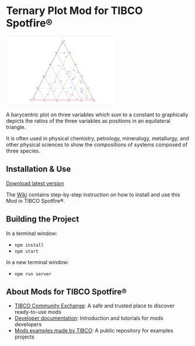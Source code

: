 # Ternary Plot Mod for TIBCO Spotfire®

<img src="assets/ternary.png" width="60%"/>

A barycentric plot on three variables which sum to a constant to graphically depicts the ratios of the three variables as positions in an equilateral triangle.

It is often used in physical chemistry, petrology, mineralogy, metallurgy, and other physical sciences to show the compositions of systems composed of three species.

## Installation & Use

[Download latest version](https://github.com/TIBCOSoftware/spotfire-mod-ternary/releases)

The [Wiki](https://github.com/TIBCOSoftware/spotfire-mod-ternary/wiki) contains step-by-step instruction on how to install and use this Mod in TIBCO Spotfire®.

## Building the Project

In a terminal window:
- `npm install`
- `npm start`

In a new terminal window:
- `npm run server`

## About Mods for TIBCO Spotfire®
-   [TIBCO Community Exchange](https://community.tibco.com/s/global-search/%40uri#q=mod%20for%20tibco%20spotfire&t=Exchange&sort=date%20descending): A safe and trusted place to discover ready-to-use mods
-   [Developer documentation](https://tibcosoftware.github.io/spotfire-mods/docs/): Introduction and tutorials for mods developers
-   [Mods examples made by TIBCO](https://github.com/TIBCOSoftware/spotfire-mods/releases/latest): A public repository for examples projects
